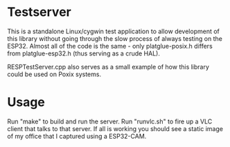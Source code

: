 # Testserver

This is a standalone Linux/cygwin test application to allow development of this
library without going through the slow process of always testing on the ESP32.
Almost all of the code is the same - only platglue-posix.h differs from
platglue-esp32.h (thus serving as a crude HAL).

RESPTestServer.cpp also serves as a small example of how this library could
be used on Poxix systems.

# Usage

Run "make" to build and run the server.  Run "runvlc.sh" to fire up a VLC client
that talks to that server.  If all is working you should see a static image
of my office that I captured using a ESP32-CAM.
